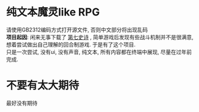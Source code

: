 # 纯文本魔灵like RPG
请使用GB2312编码方式打开源文件, 否则中文部分将出现乱码\
__项目起因__: 闲来无事下载了 [第七史诗](https://epic7.smilegatemegaport.com/) , 简单游戏后发现有些战斗机制并不是很满意, 想着尝试做出自己理解的回合制游戏. 于是有了这个项目.\
只是一次尝试, 没有ui, 没有声音, 纯文本, 所有内容都在终端中展现, 尽量在过年前完成.
# 不要有太大期待
最好没有期待
